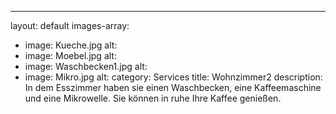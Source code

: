 ---
layout: default
images-array:
 - image: Kueche.jpg
   alt: 
 - image: Moebel.jpg
   alt: 
 - image: Waschbecken1.jpg
   alt: 
 - image: Mikro.jpg
   alt: 
category: Services
title: Wohnzimmer2
description: In dem Esszimmer haben sie einen Waschbecken, eine Kaffeemaschine und eine Mikrowelle. Sie können in ruhe Ihre Kaffee genießen.